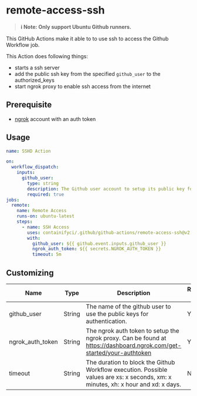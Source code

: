 # remote-access-ssh

> **ℹ️ Note: Only support Ubuntu Github runners.**

This GitHub Actions make it able to to use ssh to access the Github Workflow job.

This Action does following things:

- starts a ssh server
- add the public ssh key from the specified `github_user` to the authorized_keys
- start ngrok proxy to enable ssh access from the internet

## Prerequisite

- [ngrok](https://ngrok.com/) account with an auth token

## Usage

```yaml
name: SSHD Action

on:
  workflow_dispatch:
    inputs:
      github_user:
        type: string
        description: The Github user account to setup its public key for ssh authentication (required)
        required: true
jobs:
  remote:
    name: Remote Access
    runs-on: ubuntu-latest
    steps:
      - name: SSH Access
        uses: containifyci/.github/github-actions/remote-access-ssh@v2
        with:
          github_user: ${{ github.event.inputs.github_user }}
          ngrok_auth_token: ${{ secrets.NGROK_AUTH_TOKEN }}
          timeout: 5m
```

## Customizing

| Name             | Type   | Description                                                                                                                       | Required/Default/Used as |
| ---------------- | ------ | --------------------------------------------------------------------------------------------------------------------------------- | ------------------------ |
| github_user      | String | The name of the github user to use the public keys for authentication.                                                            | Yes                      |
| ngrok_auth_token | String | The ngrok auth token to setup the ngrok proxy. Can be found at https://dashboard.ngrok.com/get-started/your-authtoken             | Yes                      |
| timeout          | String | The duration to block the Github Workflow execution. Possible values are xs: x seconds, xm: x minutes, xh: x hour and xd: x days. | No/10m                   |

